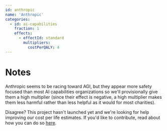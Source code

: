 ```yaml
---
id: anthropic
name: 'Anthropic'
categories:
  - id: ai-capabilities
    fraction: 1
    effects:
      - effectId: standard
        multipliers:
          costPerQALY: 4
---
```


# Notes

Anthropic seems to be racing toward AGI, but
they appear more safety focused than most AI capabilities organizations so we'll provisionally give them a high multiplier (since their effect is negative, a high multiplier makes them less harmful rather than less helpful as it would for most charities).

Disagree? This project hasn't launched yet and we're looking for help improving our cost per life estimates.
If you'd like to contribute, read about how you can do so [here](https://github.com/impactlist/impactlist/blob/master/CONTRIBUTING.md).
